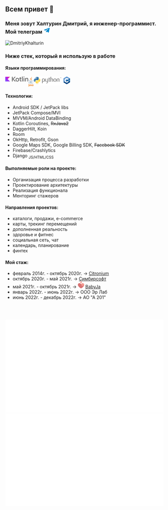 ## Всем привет 👋

<h3>Меня зовут Халтурин Дмитрий, я инженер-программист. Мой телеграм <a href="https://t.me/karpoffsky"><img alt="Dmitriy's Telegram" width="22px" src="icons/telegram.svg" /></a></h3>

<p align="left"><img src="https://komarev.com/ghpvc/?username=DmitriyKhalturin&label=Profile%20views&color=0e75b6&style=flat" alt="DmitriyKhalturin" /></p>

### Ниже стек, который я использую в работе

#### Языки программирования:

<img align="left" src="icons/kotlin.svg" height="16px" />
<img align="left" src="icons/java.svg" height="32px" />
<img align="left" src="icons/python.svg" height="28px" />
<img align="left" src="icons/iso_c++.svg" height="24px" />
<br />
<br />

#### Технологии:

- Android SDK / JetPack libs
- JetPack Compose/MVI
- MVVM/Android DataBinding
- Kotlin Coroutines, <s>RxJava2</s>
- DaggerHilt, Koin
- Room
- OkHttp, Retrofit, Gson
- Google Maps SDK, Google Billing SDK, <s>Facebook SDK</s>
- Firebase/Crashlytics
- Django <sub>JS/HTML/CSS</sub>

#### Выполняемые роли на проекте:
- Организация процесса разработки
- Проектирование архитектуры
- Реализация функционала
- Менторинг стажеров

#### Направления проектов:
- каталоги, продажи, e-commerce
- карты, трекинг перемещений
- дополненная реальность
- здоровье и фитнес
- социальная сеть, чат
- календарь, планирование
- финтех

#### Мой стаж:
- февраль 2014г. - октябрь 2020г. →  [Сitronium](https://citronium.com/)
- октябрь 2020г. - май 2021г. →  [Симбирсофт](https://www.simbirsoft.com/)
- май 2021г. - октябрь 2021г. →  <img alt="BabyJa" width="20px" src="icons/BabyJa.png"/> [BabyJa](https://www.babyja.de/)
- январь 2022г. - июнь 2022г. →  OOO Эр Лаб
- июнь 2022г. - декабрь 2022г. →  AO "A 201"

<br />
<br />

![](https://raw.githubusercontent.com/DmitriyKhalturin/github-stats-transparent/output/generated/overview.svg)
![](https://raw.githubusercontent.com/DmitriyKhalturin/github-stats-transparent/output/generated/languages.svg)


<!--
**DmitriyKhalturin/DmitriyKhalturin** is a ✨ _special_ ✨ repository because its `README.md` (this file) appears on your GitHub profile.

Here are some ideas to get you started:

- 🔭 I’m currently working on ...
- 🌱 I’m currently learning ...
- 👯 I’m looking to collaborate on ...
- 🤔 I’m looking for help with ...
- 💬 Ask me about ...
- 📫 How to reach me: ...
- 😄 Pronouns: ...
- ⚡ Fun fact: ...
-->
